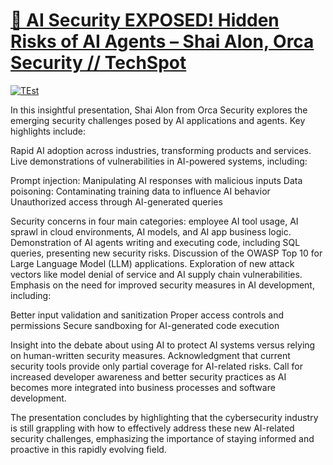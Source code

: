 # [🤯 AI Security EXPOSED! Hidden Risks of AI Agents – Shai Alon, Orca Security // TechSpot](https://www.youtube.com/watch?v=jT6sTw8Cr7U&list=PLO30wIj8QSRDxDvYzKYeBttEwIs2jI56W&index=105&ab_channel=OnTheSpotDevelopment)

[![TEst](https://img.youtube.com/vi/)](https://www.youtube.com/watch?v=jT6sTw8Cr7U&list=PLO30wIj8QSRDxDvYzKYeBttEwIs2jI56W&index=105&ab_channel=OnTheSpotDevelopment)


In this insightful presentation, Shai Alon from Orca Security explores the emerging security challenges posed by AI applications and agents. Key highlights include:

Rapid AI adoption across industries, transforming products and services.
Live demonstrations of vulnerabilities in AI-powered systems, including:

Prompt injection: Manipulating AI responses with malicious inputs
Data poisoning: Contaminating training data to influence AI behavior
Unauthorized access through AI-generated queries


Security concerns in four main categories: employee AI tool usage, AI sprawl in cloud environments, AI models, and AI app business logic.
Demonstration of AI agents writing and executing code, including SQL queries, presenting new security risks.
Discussion of the OWASP Top 10 for Large Language Model (LLM) applications.
Exploration of new attack vectors like model denial of service and AI supply chain vulnerabilities.
Emphasis on the need for improved security measures in AI development, including:

Better input validation and sanitization
Proper access controls and permissions
Secure sandboxing for AI-generated code execution


Insight into the debate about using AI to protect AI systems versus relying on human-written security measures.
Acknowledgment that current security tools provide only partial coverage for AI-related risks.
Call for increased developer awareness and better security practices as AI becomes more integrated into business processes and software development.

The presentation concludes by highlighting that the cybersecurity industry is still grappling with how to effectively address these new AI-related security challenges, emphasizing the importance of staying informed and proactive in this rapidly evolving field.
